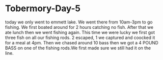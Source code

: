 # Tobermory-Day-5
today we only went to emmett lake. We went there from 10am-3pm to go fishing. We first boated around for 2 hours catching no fish. After that we ate lunch then we went fishing again. This time we were lucky we first got three fish on all our fishing rods. 2 escaped, 1 we captured and coocked it for a meal at 4pm. Then we chased around 10 bass then we got a 4 POUND BASS on one of the fishing rods.We first made sure we still had it on the line.
